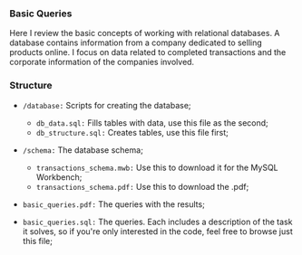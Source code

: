 ### Basic Queries

Here I review the basic concepts of working with relational databases. A database contains information from a company dedicated to selling products online. I focus on data related to completed transactions and the corporate information of the companies involved.

### Structure

- `/database:` Scripts for creating the database;
  - `db_data.sql:` Fills tables with data, use this file as the second;
  - `db_structure.sql:` Creates tables, use this file first;

- `/schema:` The database schema;
  - `transactions_schema.mwb:` Use this to download it for the MySQL Workbench;
  - `transactions_schema.pdf:` Use this to download the .pdf;

- `basic_queries.pdf:` The queries with the results;
- `basic_queries.sql:` The queries. Each includes a description of the task it solves, so if you're only interested in the code, feel free to browse just this file;